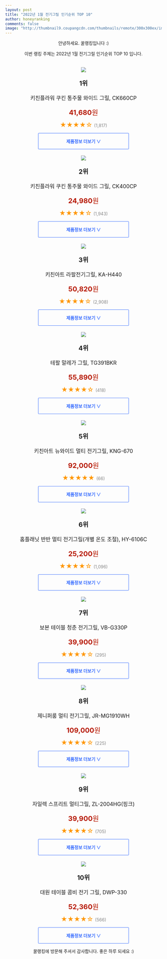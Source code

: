 ```yaml
--- 
layout: post 
title: "2022년 1월 전기그릴 인기순위 TOP 10" 
author: honeyranking 
comments: false 
image: "http://thumbnail9.coupangcdn.com/thumbnails/remote/300x300ex/image/retail/images/49653179013655-5ba5365a-203a-4efb-98a4-20ff9196c438.jpg" 
--- 
```

<p style="text-align: center;">안녕하세요. 꿀랭킹입니다 :)</p> <p style="text-align: center;">이번 랭킹 주제는 2022년 1월 전기그릴 인기순위 TOP 10 입니다.</p><center><img src="http://thumbnail9.coupangcdn.com/thumbnails/remote/300x300ex/image/retail/images/49653179013655-5ba5365a-203a-4efb-98a4-20ff9196c438.jpg" style="margin-top:20px" /></center> <p style="text-align: center; font-size: 20px"><b>1위</b></p> <p style="text-align: center; font-size: 17px">키친플라워 쿠킨 통주물 와이드 그릴, CK660CP</p> <p style="text-align: center;"><span style="color: #b61800; font-size: 22px;"><b>41,680</b>원</span></p> <p style="text-align: center;"><span style="color: #ff9600; font-size: 20px;">★★★★☆ </span><span style="color: #878787;">(1,817)</span></p> <center><a href="https://link.coupang.com/a/i3loy"> <div style="font-size: 14px; display: inline-block; padding: 15px 90px; color: #346aff; border-radius: 2px; border: 1px solid #346aff; cursor: pointer;"><b>제품정보 더보기 &or;</b></div> </a></center><center><img src="http://thumbnail7.coupangcdn.com/thumbnails/remote/300x300ex/image/retail/images/6779267716036802-6232a1b5-ccca-4890-941b-bd56660f489d.jpg" style="margin-top:20px" /></center> <p style="text-align: center; font-size: 20px"><b>2위</b></p> <p style="text-align: center; font-size: 17px">키친플라워 쿠킨 통주물 와이드 그릴, CK400CP</p> <p style="text-align: center;"><span style="color: #b61800; font-size: 22px;"><b>24,980</b>원</span></p> <p style="text-align: center;"><span style="color: #ff9600; font-size: 20px;">★★★★☆ </span><span style="color: #878787;">(1,943)</span></p> <center><a href="https://link.coupang.com/a/i3loz"> <div style="font-size: 14px; display: inline-block; padding: 15px 90px; color: #346aff; border-radius: 2px; border: 1px solid #346aff; cursor: pointer;"><b>제품정보 더보기 &or;</b></div> </a></center><center><img src="http://thumbnail9.coupangcdn.com/thumbnails/remote/300x300ex/image/product/image/vendoritem/2018/10/08/3008886405/5d7c6f6c-7cf7-4d80-99ec-7f95cbfe27a1.jpg" style="margin-top:20px" /></center> <p style="text-align: center; font-size: 20px"><b>3위</b></p> <p style="text-align: center; font-size: 17px">키친아트 라팔전기그릴, KA-H440</p> <p style="text-align: center;"><span style="color: #b61800; font-size: 22px;"><b>50,820</b>원</span></p> <p style="text-align: center;"><span style="color: #ff9600; font-size: 20px;">★★★★☆ </span><span style="color: #878787;">(2,908)</span></p> <center><a href="https://link.coupang.com/a/i3loB"> <div style="font-size: 14px; display: inline-block; padding: 15px 90px; color: #346aff; border-radius: 2px; border: 1px solid #346aff; cursor: pointer;"><b>제품정보 더보기 &or;</b></div> </a></center><center><img src="http://thumbnail6.coupangcdn.com/thumbnails/remote/300x300ex/image/retail/images/2019/11/29/9/2/856515f5-da8e-43c5-8e74-79f8e4f3cdd4.jpg" style="margin-top:20px" /></center> <p style="text-align: center; font-size: 20px"><b>4위</b></p> <p style="text-align: center; font-size: 17px">테팔 말레가 그릴, TG391BKR</p> <p style="text-align: center;"><span style="color: #b61800; font-size: 22px;"><b>55,890</b>원</span></p> <p style="text-align: center;"><span style="color: #ff9600; font-size: 20px;">★★★★☆ </span><span style="color: #878787;">(418)</span></p> <center><a href="https://link.coupang.com/a/i3loC"> <div style="font-size: 14px; display: inline-block; padding: 15px 90px; color: #346aff; border-radius: 2px; border: 1px solid #346aff; cursor: pointer;"><b>제품정보 더보기 &or;</b></div> </a></center><center><img src="http://thumbnail9.coupangcdn.com/thumbnails/remote/300x300ex/image/rs_quotation_api/3uxsquvw/314f674e29e84f90bfab38fa0dd4fdf0.jpg" style="margin-top:20px" /></center> <p style="text-align: center; font-size: 20px"><b>5위</b></p> <p style="text-align: center; font-size: 17px">키친아트 뉴와이드 멀티 전기그릴, KNG-670</p> <p style="text-align: center;"><span style="color: #b61800; font-size: 22px;"><b>92,000</b>원</span></p> <p style="text-align: center;"><span style="color: #ff9600; font-size: 20px;">★★★★★ </span><span style="color: #878787;">(66)</span></p> <center><a href="https://link.coupang.com/a/i3loD"> <div style="font-size: 14px; display: inline-block; padding: 15px 90px; color: #346aff; border-radius: 2px; border: 1px solid #346aff; cursor: pointer;"><b>제품정보 더보기 &or;</b></div> </a></center><center><img src="http://thumbnail6.coupangcdn.com/thumbnails/remote/300x300ex/image/retail/images/149872765150670-4b68eadf-2fdd-4f7a-9906-4394f7bd982d.png" style="margin-top:20px" /></center> <p style="text-align: center; font-size: 20px"><b>6위</b></p> <p style="text-align: center; font-size: 17px">홈플래닛 반반 멀티 전기그릴(개별 온도 조절), HY-6106C</p> <p style="text-align: center;"><span style="color: #b61800; font-size: 22px;"><b>25,200</b>원</span></p> <p style="text-align: center;"><span style="color: #ff9600; font-size: 20px;">★★★★☆ </span><span style="color: #878787;">(1,096)</span></p> <center><a href="https://link.coupang.com/a/i3loF"> <div style="font-size: 14px; display: inline-block; padding: 15px 90px; color: #346aff; border-radius: 2px; border: 1px solid #346aff; cursor: pointer;"><b>제품정보 더보기 &or;</b></div> </a></center><center><img src="http://thumbnail10.coupangcdn.com/thumbnails/remote/300x300ex/image/rs_quotation_api/mzvygnpf/9d07387f713d4d76bab8178e979a7f6c.jpg" style="margin-top:20px" /></center> <p style="text-align: center; font-size: 20px"><b>7위</b></p> <p style="text-align: center; font-size: 17px">보본 테이블 청춘 전기그릴, VB-G330P</p> <p style="text-align: center;"><span style="color: #b61800; font-size: 22px;"><b>39,900</b>원</span></p> <p style="text-align: center;"><span style="color: #ff9600; font-size: 20px;">★★★★☆ </span><span style="color: #878787;">(295)</span></p> <center><a href="https://link.coupang.com/a/i3loG"> <div style="font-size: 14px; display: inline-block; padding: 15px 90px; color: #346aff; border-radius: 2px; border: 1px solid #346aff; cursor: pointer;"><b>제품정보 더보기 &or;</b></div> </a></center><center><img src="http://thumbnail7.coupangcdn.com/thumbnails/remote/300x300ex/image/retail/images/683666572938009-47c0240b-76e5-471c-857a-6e4674f6384e.jpg" style="margin-top:20px" /></center> <p style="text-align: center; font-size: 20px"><b>8위</b></p> <p style="text-align: center; font-size: 17px">제니퍼룸 멀티 전기그릴, JR-MG1910WH</p> <p style="text-align: center;"><span style="color: #b61800; font-size: 22px;"><b>109,000</b>원</span></p> <p style="text-align: center;"><span style="color: #ff9600; font-size: 20px;">★★★★☆ </span><span style="color: #878787;">(225)</span></p> <center><a href="https://link.coupang.com/a/i3loI"> <div style="font-size: 14px; display: inline-block; padding: 15px 90px; color: #346aff; border-radius: 2px; border: 1px solid #346aff; cursor: pointer;"><b>제품정보 더보기 &or;</b></div> </a></center><center><img src="http://thumbnail6.coupangcdn.com/thumbnails/remote/300x300ex/image/retail/images/2020/06/08/9/5/19b4d509-7710-4d8e-acd3-6d8db5eb234b.jpg" style="margin-top:20px" /></center> <p style="text-align: center; font-size: 20px"><b>9위</b></p> <p style="text-align: center; font-size: 17px">자일렉 스프리트 멀티그릴, ZL-2004HG(핑크)</p> <p style="text-align: center;"><span style="color: #b61800; font-size: 22px;"><b>39,900</b>원</span></p> <p style="text-align: center;"><span style="color: #ff9600; font-size: 20px;">★★★★☆ </span><span style="color: #878787;">(705)</span></p> <center><a href="https://link.coupang.com/a/i3loK"> <div style="font-size: 14px; display: inline-block; padding: 15px 90px; color: #346aff; border-radius: 2px; border: 1px solid #346aff; cursor: pointer;"><b>제품정보 더보기 &or;</b></div> </a></center><center><img src="http://thumbnail9.coupangcdn.com/thumbnails/remote/300x300ex/image/retail/images/20231234253783-b50c1c5d-678e-4274-95c2-e4314cef683f.jpg" style="margin-top:20px" /></center> <p style="text-align: center; font-size: 20px"><b>10위</b></p> <p style="text-align: center; font-size: 17px">대원 테이블 콤비 전기 그릴, DWP-330</p> <p style="text-align: center;"><span style="color: #b61800; font-size: 22px;"><b>52,360</b>원</span></p> <p style="text-align: center;"><span style="color: #ff9600; font-size: 20px;">★★★★☆ </span><span style="color: #878787;">(566)</span></p> <center><a href="https://link.coupang.com/a/i3loL"> <div style="font-size: 14px; display: inline-block; padding: 15px 90px; color: #346aff; border-radius: 2px; border: 1px solid #346aff; cursor: pointer;"><b>제품정보 더보기 &or;</b></div> </a></center> <p style="text-align: center;">꿀랭킹에 방문해 주셔서 감사합니다. 좋은 하루 되세요 :)</p>
